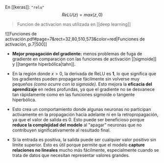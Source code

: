 En [[keras]]: `"relu"`
$$R e L U(z)= max(z,0)$$
> Funcion de activacion mas utilizada en [[deep learning]]

![[Funciones de activación.pdf#page=7&rect=32,80,510,573&color=red|Funciones de activación, p.7|500]]


- **Mejor propagación del gradiente:** menos problemas de fuga de gradiente en comparación con las funciones de activación [[sigmoide]] y [[tangente hiperbólica|tahn]]. 

- En la región donde $x>0$, la derivada de ReLU es **1**, lo que significa que los gradientes pueden propagarse fácilmente sin volverse muy pequeños *(como ocurre con la sigmoide)*. Esto mejora la **eficacia del aprendizaje** en redes profundas, ya que el gradiente no se desvanece tan rápidamente como en las funciones sigmoide o tangente hiperbólica.

- Esto crea un comportamiento donde algunas neuronas no participan activamente en la propagación hacia adelante ni en la retropropagación, ya que el valor de salida es 0. Esto puede ser beneficioso porque **reduce la complejidad del modelo** al "apagar" neuronas que no contribuyen significativamente al resultado final.


- Si la entrada es positiva, la salida puede ser cualquier valor positivo sin límite superior. Esto es útil porque permite que el modelo **capture relaciones no lineales** mucho más fácilmente, especialmente cuando se trata de datos que necesitan representar valores grandes.